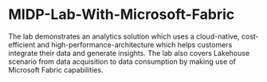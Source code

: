 # MIDP-Lab-With-Microsoft-Fabric

The lab demonstrates an analytics solution which uses a cloud-native, cost-efficient and high-performance-architecture which helps customers integrate their data and generate insights. The lab also covers Lakehouse scenario from data acquisition to data consumption by making use of Microsoft Fabric capabilities.
